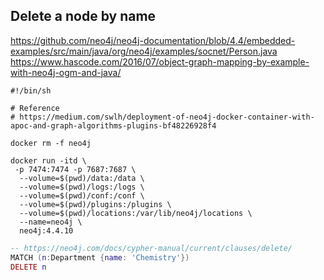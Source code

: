 ## Delete a node by name

https://github.com/neo4j/neo4j-documentation/blob/4.4/embedded-examples/src/main/java/org/neo4j/examples/socnet/Person.java
https://www.hascode.com/2016/07/object-graph-mapping-by-example-with-neo4j-ogm-and-java/

```shell
#!/bin/sh

# Reference
# https://medium.com/swlh/deployment-of-neo4j-docker-container-with-apoc-and-graph-algorithms-plugins-bf48226928f4

docker rm -f neo4j

docker run -itd \
 -p 7474:7474 -p 7687:7687 \
  --volume=$(pwd)/data:/data \
  --volume=$(pwd)/logs:/logs \
  --volume=$(pwd)/conf:/conf \
  --volume=$(pwd)/plugins:/plugins \
  --volume=$(pwd)/locations:/var/lib/neo4j/locations \
  --name=neo4j \
  neo4j:4.4.10 

```

```lua
-- https://neo4j.com/docs/cypher-manual/current/clauses/delete/
MATCH (n:Department {name: 'Chemistry'})
DELETE n
```